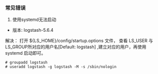 ### 常见错误
1. 使用systemd无法启动
- 版本: logstash-5.6.4

解决： 打开 ${LS_HOME}/config/startup.options 文件，
查看 LS_USER 与 LS_GROUP所对应的用户名[Default: logstash] ,建立对应的用户，再使用systemd 启动即可。
```
# groupadd logstash
# useradd logstash -g logstash -M -s /sbin/nologin
```
